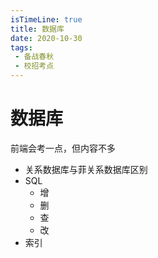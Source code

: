 ```yaml
---
isTimeLine: true
title: 数据库
date: 2020-10-30
tags:
 - 备战春秋
 - 校招考点
---
```

# 数据库

前端会考一点，但内容不多
* 关系数据库与菲关系数据库区别
* SQL
  * 增
  * 删
  * 查
  * 改
* 索引

